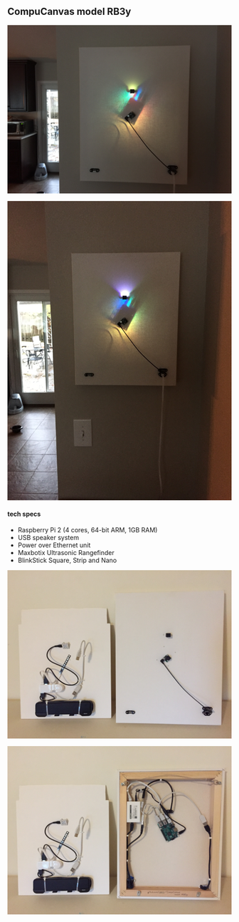 ## CompuCanvas model RB3y

![RB3y-horiz](images/RB3y-horiz1.jpg)

![RB3y-vert](images/RB3y-vert1.jpg)

#### tech specs

* Raspberry Pi 2 (4 cores, 64-bit ARM, 1GB RAM)
* USB speaker system
* Power over Ethernet unit
* Maxbotix Ultrasonic Rangefinder
* BlinkStick Square, Strip and Nano

![RB3y-front](images/RB3y-front.jpg)

![RB3y-back](images/RB3y-back.jpg)

